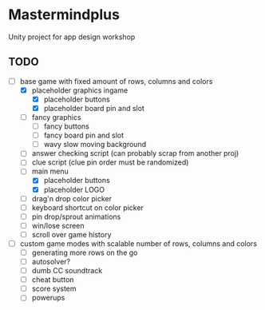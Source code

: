 # Mastermindplus
Unity project for app design workshop
## TODO 
- [ ] base game with fixed amount of rows, columns and colors
  - [x] placeholder graphics ingame
    - [x] placeholder buttons 
    - [x] placeholder board pin and slot
  - [ ] fancy graphics
    - [ ] fancy buttons 
    - [ ] fancy board pin and slot
    - [ ] wavy slow moving background
  - [ ] answer checking script (can probably scrap from another proj)
  - [ ] clue script (clue pin order must be randomized)
  - [ ] main menu
    - [x] placeholder buttons 
    - [x] placeholder LOGO
  - [ ] drag'n drop color picker
  - [ ] keyboard shortcut on color picker
  - [ ] pin drop/sprout animations
  - [ ] win/lose screen
  - [ ] scroll over game history
- [ ] custom game modes with scalable number of rows, columns and colors 
  - [ ] generating more rows on the go 
  - [ ] autosolver?
  - [ ] dumb CC soundtrack
  - [ ] cheat button
  - [ ] score system
  - [ ] powerups 
